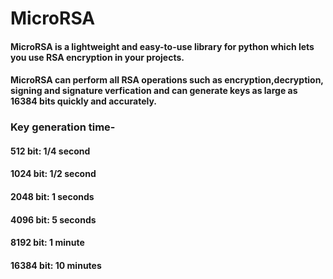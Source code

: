# MicroRSA


#### MicroRSA is a lightweight and easy-to-use library for python which lets you use RSA encryption in your projects.


#### MicroRSA can perform all RSA operations such as encryption,decryption, signing and signature verfication and can generate keys as large as 16384 bits quickly and accurately.


### Key generation time-
#### 512 bit: 1/4 second
#### 1024 bit: 1/2 second
#### 2048 bit: 1 seconds
#### 4096 bit: 5 seconds
#### 8192 bit: 1 minute
#### 16384 bit: 10 minutes
